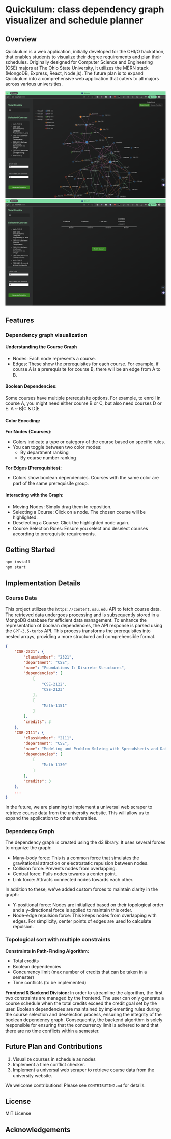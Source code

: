 # Quickulum: class dependency graph visualizer and schedule planner

## Overview
Quickulum is a web application, initially developed for the OHI/O hackathon, that enables students to visualize their degree requirements and plan their schedules. Originally designed for Computer Science and Engineering (CSE) majors at The Ohio State University, it utilizes the MERN stack (MongoDB, Express, React, Node.js). The future plan is to expand Quickulum into a comprehensive web application that caters to all majors across various universities.

![dependency graph](docs/dependency-graph.png)
![schedule generation](docs/schedule-generation.png)


## Features
### Dependency graph visualization
#### Understanding the Course Graph

- Nodes: Each node represents a course.
- Edges: These show the prerequisites for each course. For example, if course A is a prerequisite for course B, there will be an edge from A to B.
#### Boolean Dependencies:

Some courses have multiple prerequisite options. For example, to enroll in course A, you might need either course B or C, but also need courses D or E. A ~ B|C & D|E

#### Color Encoding:

**For Nodes (Courses):**
- Colors indicate a type or category of the course based on specific rules.
- You can toggle between two color modes:
    - By department ranking
    - By course number ranking

**For Edges (Prerequisites):**
- Colors show boolean dependencies. Courses with the same color are part of the same prerequisite group.
#### Interacting with the Graph:

- Moving Nodes: Simply drag them to reposition.
- Selecting a Course: Click on a node. The chosen course will be highlighted.
- Deselecting a Course: Click the highlighted node again.
- Course Selection Rules: Ensure you select and deselect courses according to prerequisite requirements.

## Getting Started
```bash
npm install
npm start
```

## Implementation Details
### Course Data
This project utilizes the `https://content.osu.edu` API to fetch course data. The retrieved data undergoes processing and is subsequently stored in a MongoDB database for efficient data management. To enhance the representation of boolean dependencies, the API response is parsed using the `GPT-3.5-turbo` API. This process transforms the prerequisites into nested arrays, providing a more structured and comprehensible format.
```json
{
    "CSE-2321": {
        "classNumber": "2321",
        "department": "CSE",
        "name": "Foundations I: Discrete Structures",
        "dependencies": [
            [
                "CSE-2122",
                "CSE-2123"
            ],
            [
                "Math-1151"
            ]
        ],
        "credits": 3
    },
    "CSE-2111": {
        "classNumber": "2111",
        "department": "CSE",
        "name": "Modeling and Problem Solving with Spreadsheets and Databases",
        "dependencies": [
            [
                "Math-1130"
            ]
        ],
        "credits": 3
    },
    ...
}
```
In the future, we are planning to implement a universal web scraper to retrieve course data from the university website. This will allow us to expand the application to other universities.

### Dependency Graph 
The dependency graph is created using the d3 library. It uses several forces to organize the graph:

- Many-body force: This is a common force that simulates the gravitational attraction or electrostatic repulsion between nodes.
- Collision force: Prevents nodes from overlapping.
- Central force: Pulls nodes towards a center point.
- Link force: Attracts connected nodes towards each other.

In addition to these, we've added custom forces to maintain clarity in the graph:

- Y-positional force: Nodes are initialized based on their topological order and a y-directional force is applied to maintain this order.
- Node-edge repulsion force: This keeps nodes from overlapping with edges. For simplicity, center points of edges are used to calculate repulsion.

### Topological sort with multiple constraints
**Constraints in Path-Finding Algorithm:**
- Total credits
- Boolean dependencies
- Concurrency limit (max number of credits that can be taken in a semester)
- Time conflicts (to be implemented)

**Frontend & Backend Division:**
In order to streamline the algorithm, the first two constraints are managed by the frontend. The user can only generate a course schedule when the total credits exceed the credit goal set by the user. Boolean dependencies are maintained by implementing rules during the course selection and deselection process, ensuring the integrity of the boolean dependency graph. Consequently, the backend algorithm is solely responsible for ensuring that the concurrency limit is adhered to and that there are no time conflicts within a semester.


## Future Plan and Contributions
1. Visualize courses in schedule as nodes
1. Implement a time conflict checker.
1. Implement a universal web scraper to retrieve course data from the university website.

We welcome contributions! Please see `CONTRIBUTING.md` for details.

## License
MIT License

## Acknowledgements